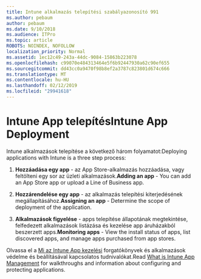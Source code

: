 ```yaml
---
title: Intune alkalmazás telepítési szabályazonosító 991
ms.author: pebaum
author: pebaum
ms.date: 9/10/2018
ms.audience: ITPro
ms.topic: article
ROBOTS: NOINDEX, NOFOLLOW
localization_priority: Normal
ms.assetid: 1ec12c49-243a-44dc-9084-15863b223078
ms.openlocfilehash: c99070e484313464e5f6b92447930a62c90ef655
ms.sourcegitcommit: dd43cc0a9470f98b8ef2a3787c823801d674c666
ms.translationtype: MT
ms.contentlocale: hu-HU
ms.lasthandoff: 02/12/2019
ms.locfileid: "29941618"
---
```

# <a name="intune-app-deployment"></a><span data-ttu-id="5b49c-102">Intune App telepítés</span><span class="sxs-lookup"><span data-stu-id="5b49c-102">Intune App Deployment</span></span>

<span data-ttu-id="5b49c-103">Intune alkalmazások telepítése a következő három folyamatot:</span><span class="sxs-lookup"><span data-stu-id="5b49c-103">Deploying applications with Intune is a three step process:</span></span>
  
1. <span data-ttu-id="5b49c-104">**Hozzáadása egy app** - az App Store-alkalmazás hozzáadása, vagy feltölteni egy sor az üzleti alkalmazások.</span><span class="sxs-lookup"><span data-stu-id="5b49c-104">**Adding an app** - You can add an App Store app or upload a Line of Business app.</span></span> 
    
2. <span data-ttu-id="5b49c-105">**Hozzárendelése egy app** - az alkalmazás telepítési kiterjedésének megállapításához.</span><span class="sxs-lookup"><span data-stu-id="5b49c-105">**Assigning an app** - Determine the scope of deployment of the application.</span></span> 
    
3. <span data-ttu-id="5b49c-106">**Alkalmazások figyelése** - apps telepítése állapotának megtekintése, felfedezett alkalmazások listázása és kezelése app áruházakból beszerzett apps.</span><span class="sxs-lookup"><span data-stu-id="5b49c-106">**Monitoring apps** - View the install status of apps, list discovered apps, and manage apps purchased from app stores.</span></span> 
    
<span data-ttu-id="5b49c-107">Olvassa el a [Mi az Intune App kezelési](https://docs.microsoft.com/intune/app-management) forgatókönyvek és alkalmazások védelme és beállításával kapcsolatos tudnivalókat.</span><span class="sxs-lookup"><span data-stu-id="5b49c-107">Read [What is Intune App Management](https://docs.microsoft.com/intune/app-management) for walkthroughs and information about configuring and protecting applications.</span></span> 
  

